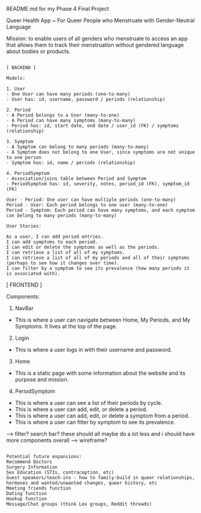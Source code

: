 README.md for my Phase 4 Final Project

Queer Health App ~ For Queer People who Menstruate with Gender-Neutral Language

Mission: to enable users of all genders who menstruate to access an app that allows them to track their menstruation without gendered language about bodies or products.

~~~~~~~~~~~~~~~~~~~~~~~~~~~~~~~~~~~~~~~~~~~~~~~~~~~~~~~~~~~~~~~~~~~~~~~~~~~

[ BACKEND ]

Models:

1. User
- One User can have many periods (one-to-many)
- User has: id, username, password / periods (relationship)

2. Period
- A Period belongs to a User (many-to-one)
- A Period can have many symptoms (many-to-many)
- Period has: id, start date, end date / user_id (FK) / symptoms (relationship)

3. Symptom
- A Symptom can belong to many periods (many-to-many)
- A Symptom does not belong to one User, since symptoms are not unique to one person
- Symptom has: id, name / periods (relationship)

4. PeriodSymptom
- Association/joins table between Period and Symptom
- PeriodSymptom has: id, severity, notes, period_id (FK), symptom_id (FK)

User - Period: One user can have multiple periods (one-to-many)
Period - User: Each period belongs to one user (many-to-one)
Period - Symptom: Each period can have many symptoms, and each symptom can belong to many periods (many-to-many)

User Stories:

As a user, I can add period entries.
I can add symptoms to each period.
I can edit or delete the symptoms as well as the periods.
I can retrieve a list of all of my symptoms.
I can retrieve a list of all of my periods and all of their symptoms (perhaps to see how it changes over time).
I can filter by a symptom to see its prevalence (how many periods it is associated with).

~~~~~~~~~~~~~~~~~~~~~~~~~~~~~~~~~~~~~~~~~~~~~~~~~~~~~~~~~~~~~~~~~~~~~~~~~~~

[ FRONTEND ]

Components:

1. NavBar
- This is where a user can navigate between Home, My Periods, and My Symptoms. It lives at the top of the page.

2. Login
- This is where a user logs in with their username and password.

3. Home
- This is a static page with some information about the website and its purpose and mission.

4. PeriodSymptom
- This is where a user can see a list of their periods by cycle.
- This is where a user can add, edit, or delete a period.
- This is where a user can add, edit, or delete a symptom from a period.
- This is where a user can filter by symptom to see its prevalence.

--> filter? search bar? these should all maybe do a lot less and i should have more components overall
--> wireframe?

~~~~~~~~~~~~~~~~~~~~~~~~~~~~~~~~~~~~~~~~~~~~~~~~~~~~~~~~~~~~~~~~~~~~~~~~~~~

Potential future expansions:
Recommend Doctors
Surgery Information
Sex Education (STIs, contraception, etc)
Guest speakers/teach-ins - how to family-build in queer relationships, hormones and wanted/unwanted changes, queer history, etc
Meeting friends function
Dating function
Hookup function
Message/Chat groups (think Lex groups, Reddit threads)
